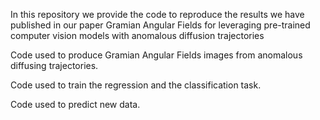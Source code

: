 In this repository we provide the code to reproduce the results we have published in our paper Gramian Angular Fields for leveraging pre-trained computer vision models with anomalous diffusion trajectories

Code used to produce Gramian Angular Fields images from anomalous diffusing trajectories.

Code used to train the regression and the classification task.

Code used to predict new data.
